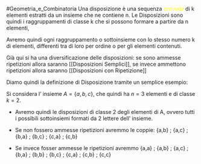 #Geometria_e_Combinatoria 
Una disposizione è una sequenza <font color="#ffff00">ordinata</font> di k elementi estratti da un insieme che ne contiene n.
Le Disposizioni sono quindi i raggruppamenti di classe k che si possono formare a partire da n elementi,

Avremo quindi ogni raggruppamento o sottoinsieme con lo stesso numero k di elementi,
differenti tra di loro per ordine o per gli elementi contenuti.

Già qui si ha una diversificazione delle disposizioni: se sono ammesse ripetizioni allora saranno [[Disposizioni Semplici]], se invece ammettono ripetizioni allora saranno [[Disposizioni con Ripetizione]]

Diamo quindi la definizione di Disposizione tramite un semplice esempio:

Si considera l’ insieme $A = \{a,b,c\}$, che quindi ha $n=3$ elementi e di classe $k=2$.

- Avremo quindi le disposizioni di classe 2 degli elementi di A, ovvero tutti i possibili sottoinsiemi formati da 2 lettere dell’ insieme.

- Se non fossero ammesse ripetizioni avremmo le coppie: {a,b} ; {a,c} ; {b,a} ; {b,c} ; {c,a} ; {c,b}
- Se invece fosser ammesse le ripetizioni avremmo {a,a} ; {a,b} ; {a,c} ; {b,a} ; {b,b} ; {b,c} ; {c,a} ; {c,b} ; {c,c}
